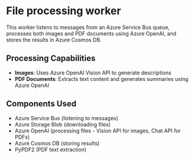 # File processing worker

This worker listens to messages from an Azure Service Bus queue, processes both images and PDF documents using Azure OpenAI, and stores the results in Azure Cosmos DB.

## Processing Capabilities
- **Images**: Uses Azure OpenAI Vision API to generate descriptions
- **PDF Documents**: Extracts text content and generates summaries using Azure OpenAI

## Components Used
- Azure Service Bus (listening to messages)
- Azure Storage Blob (downloading files)
- Azure OpenAI (processing files - Vision API for images, Chat API for PDFs)
- Azure Cosmos DB (storing results)
- PyPDF2 (PDF text extraction)
